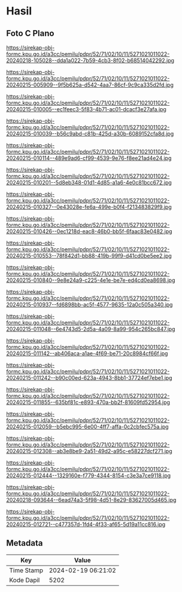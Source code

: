 # Hasil

## Foto C Plano

https://sirekap-obj-formc.kpu.go.id/a3cc/pemilu/pdpr/52/71/02/10/11/5271021011022-20240218-105028--dda1a022-7b59-4cb3-8f02-b68514042292.jpg

https://sirekap-obj-formc.kpu.go.id/a3cc/pemilu/pdpr/52/71/02/10/11/5271021011022-20240215-005909--9f5b625a-d542-4aa7-86cf-9c9ca335d2fd.jpg

https://sirekap-obj-formc.kpu.go.id/a3cc/pemilu/pdpr/52/71/02/10/11/5271021011022-20240215-010005--ec1feec3-5f83-4b71-ac01-dcacf3e27afa.jpg

https://sirekap-obj-formc.kpu.go.id/a3cc/pemilu/pdpr/52/71/02/10/11/5271021011022-20240215-010039--b56c9abd-c81b-425d-a30b-6089152cfa8d.jpg

https://sirekap-obj-formc.kpu.go.id/a3cc/pemilu/pdpr/52/71/02/10/11/5271021011022-20240215-010114--489e9ad6-cf99-4539-9e76-f8ee21ad4e24.jpg

https://sirekap-obj-formc.kpu.go.id/a3cc/pemilu/pdpr/52/71/02/10/11/5271021011022-20240215-010201--5d8eb348-01d1-4d85-a1a6-4e0c81bcc672.jpg

https://sirekap-obj-formc.kpu.go.id/a3cc/pemilu/pdpr/52/71/02/10/11/5271021011022-20240215-010327--0e43028e-fe6a-499e-b0f4-f213483829f9.jpg

https://sirekap-obj-formc.kpu.go.id/a3cc/pemilu/pdpr/52/71/02/10/11/5271021011022-20240215-010426--0ec1218d-eac8-46b0-bb5f-6faac83e0482.jpg

https://sirekap-obj-formc.kpu.go.id/a3cc/pemilu/pdpr/52/71/02/10/11/5271021011022-20240215-010553--78f842d1-bb88-419b-99f9-d41cd0be5ee2.jpg

https://sirekap-obj-formc.kpu.go.id/a3cc/pemilu/pdpr/52/71/02/10/11/5271021011022-20240215-010840--9e8e24a9-c225-4e1e-be7e-ed4cd0ea8698.jpg

https://sirekap-obj-formc.kpu.go.id/a3cc/pemilu/pdpr/52/71/02/10/11/5271021011022-20240215-010937--fd6898bb-ac5f-4577-9635-12a0c505a340.jpg

https://sirekap-obj-formc.kpu.go.id/a3cc/pemilu/pdpr/52/71/02/10/11/5271021011022-20240215-011048--6e4743d5-2d5a-4a09-8a99-954c265bc847.jpg

https://sirekap-obj-formc.kpu.go.id/a3cc/pemilu/pdpr/52/71/02/10/11/5271021011022-20240215-011142--ab406aca-a1ae-4f69-be71-20c8984cf66f.jpg

https://sirekap-obj-formc.kpu.go.id/a3cc/pemilu/pdpr/52/71/02/10/11/5271021011022-20240215-011242--b90c00ed-623a-4943-8bb1-37724ef7ebe1.jpg

https://sirekap-obj-formc.kpu.go.id/a3cc/pemilu/pdpr/52/71/02/10/11/5271021011022-20240215-011855--635bf81c-e893-470a-bb2f-81609fd52954.jpg

https://sirekap-obj-formc.kpu.go.id/a3cc/pemilu/pdpr/52/71/02/10/11/5271021011022-20240215-012059--b5ebc995-6e00-4ff7-affa-0c2cbfec575a.jpg

https://sirekap-obj-formc.kpu.go.id/a3cc/pemilu/pdpr/52/71/02/10/11/5271021011022-20240215-012308--ab3e8be9-2a51-49d2-a95c-e58227dcf271.jpg

https://sirekap-obj-formc.kpu.go.id/a3cc/pemilu/pdpr/52/71/02/10/11/5271021011022-20240215-012444--1329160e-f779-4344-8154-c3e3a7ce9118.jpg

https://sirekap-obj-formc.kpu.go.id/a3cc/pemilu/pdpr/52/71/02/10/11/5271021011022-20240218-093644--6ead74a3-5f98-4d51-8e29-83627005d465.jpg

https://sirekap-obj-formc.kpu.go.id/a3cc/pemilu/pdpr/52/71/02/10/11/5271021011022-20240215-012721--c477357d-1fd4-4f33-af65-5d19a11cc816.jpg


## Metadata

| Key        | Value               |
| ---------- | ------------------- |
| Time Stamp | 2024-02-19 06:21:02 |
| Kode Dapil | 5202                |



